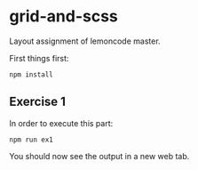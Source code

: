 # grid-and-scss
Layout assignment of lemoncode master.

First things first:

```
npm install
```

## Exercise 1
In order to execute this part:
```
npm run ex1
```
You should now see the output in a new web tab.
